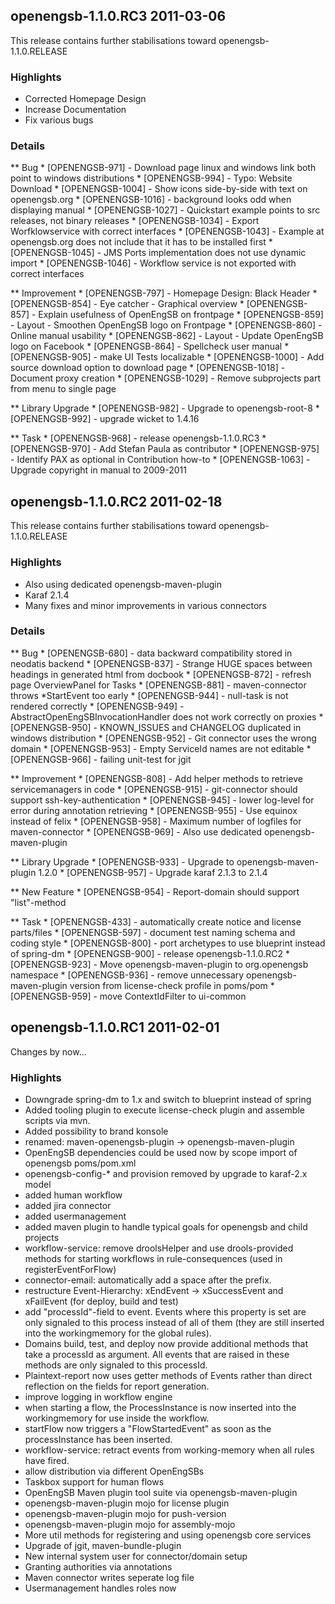 openengsb-1.1.0.RC3 2011-03-06
-----------------------------------------------------

This release contains further stabilisations toward openengsb-1.1.0.RELEASE

### Highlights
  * Corrected Homepage Design
  * Increase Documentation
  * Fix various bugs

### Details
** Bug
    * [OPENENGSB-971] - Download page linux and windows link both point to windows distributions
    * [OPENENGSB-994] - Typo: Website Download
    * [OPENENGSB-1004] - Show icons side-by-side with text on openengsb.org
    * [OPENENGSB-1016] - background looks odd when displaying manual
    * [OPENENGSB-1027] - Quickstart example points to src releases, not binary releases
    * [OPENENGSB-1034] - Export Worfklowservice with correct interfaces
    * [OPENENGSB-1043] - Example at openengsb.org does not include that it has to be installed first
    * [OPENENGSB-1045] - JMS Ports implementation does not use dynamic import
    * [OPENENGSB-1046] - Workflow service is not exported with correct interfaces

** Improvement
    * [OPENENGSB-797] - Homepage Design: Black Header
    * [OPENENGSB-854] - Eye catcher - Graphical overview
    * [OPENENGSB-857] - Explain usefulness of OpenEngSB on frontpage
    * [OPENENGSB-859] - Layout - Smoothen OpenEngSB logo on Frontpage
    * [OPENENGSB-860] - Online manual usability
    * [OPENENGSB-862] - Layout - Update OpenEngSB logo on Facebook
    * [OPENENGSB-864] - Spellcheck user manual
    * [OPENENGSB-905] - make UI Tests localizable
    * [OPENENGSB-1000] - Add source download option to download page
    * [OPENENGSB-1018] - Document proxy creation
    * [OPENENGSB-1029] - Remove subprojects part from menu to single page

** Library Upgrade
    * [OPENENGSB-982] - Upgrade to openengsb-root-8
    * [OPENENGSB-992] - upgrade wicket to 1.4.16

** Task
    * [OPENENGSB-968] - release openengsb-1.1.0.RC3
    * [OPENENGSB-970] - Add Stefan Paula as contributor
    * [OPENENGSB-975] - Identify PAX as optional in Contribution how-to
    * [OPENENGSB-1063] - Upgrade copyright in manual to 2009-2011

openengsb-1.1.0.RC2 2011-02-18
-----------------------------------------------------

This release contains further stabilisations toward openengsb-1.1.0.RELEASE

### Highlights
  * Also using dedicated openengsb-maven-plugin
  * Karaf 2.1.4
  * Many fixes and minor improvements in various connectors

### Details
** Bug
    * [OPENENGSB-680] - data backward compatibility stored in neodatis backend
    * [OPENENGSB-837] - Strange HUGE spaces between headings in generated html from docbook
    * [OPENENGSB-872] - refresh page OverviewPanel for Tasks
    * [OPENENGSB-881] - maven-connector throws *StartEvent too early
    * [OPENENGSB-944] - null-task is not rendered correctly
    * [OPENENGSB-949] - AbstractOpenEngSBInvocationHandler does not work correctly on proxies
    * [OPENENGSB-950] - KNOWN_ISSUES and CHANGELOG duplicated in windows distribution
    * [OPENENGSB-952] - Git connector uses the wrong domain
    * [OPENENGSB-953] - Empty ServiceId names are not editable
    * [OPENENGSB-966] - failing unit-test for jgit

** Improvement
    * [OPENENGSB-808] - Add helper methods to retrieve servicemanagers in code
    * [OPENENGSB-915] - git-connector should support ssh-key-authentication
    * [OPENENGSB-945] - lower log-level for error during annotation retrieving
    * [OPENENGSB-955] - Use equinox instead of felix
    * [OPENENGSB-958] - Maximum number of logfiles for maven-connector
    * [OPENENGSB-969] - Also use dedicated openengsb-maven-plugin

** Library Upgrade
    * [OPENENGSB-933] - Upgrade to openengsb-maven-plugin 1.2.0
    * [OPENENGSB-957] - Upgrade karaf 2.1.3 to 2.1.4

** New Feature
    * [OPENENGSB-954] - Report-domain should support "list"-method

** Task
    * [OPENENGSB-433] - automatically create notice and license parts/files
    * [OPENENGSB-597] - document test naming schema and coding style
    * [OPENENGSB-800] - port archetypes to use blueprint instead of spring-dm
    * [OPENENGSB-900] - release openengsb-1.1.0.RC2
    * [OPENENGSB-923] - Move openengsb-maven-plugin to org.openengsb namespace
    * [OPENENGSB-936] - remove unnecessary openengsb-maven-plugin version from license-check profile in poms/pom
    * [OPENENGSB-959] - move ContextIdFilter to ui-common

openengsb-1.1.0.RC1 2011-02-01
-----------------------------------------------------

Changes by now...

### Highlights
  * Downgrade spring-dm to 1.x and switch to blueprint instead of spring
  * Added tooling plugin to execute license-check plugin and assemble scripts via mvn.
  * Added possibility to brand konsole
  * renamed: maven-openengsb-plugin -> openengsb-maven-plugin
  * OpenEngSB dependencies could be used now by scope import of openengsb poms/pom.xml
  * openengsb-config-* and provision removed by upgrade to karaf-2.x model
  * added human workflow
  * added jira connector
  * added usermanagement
  * added maven plugin to handle typical goals for openengsb and child projects
  * workflow-service: remove droolsHelper and use drools-provided methods for starting workflows in rule-consequences (used in registerEventForFlow)
  * connector-email: automatically add a space after the prefix.
  * restructure Event-Hierarchy: xEndEvent -> xSuccessEvent and xFailEvent (for deploy, build and test)
  * add "processId"-field to event. Events where this property is set are only signaled to this process instead of all of them (they are still inserted into the workingmemory for the global rules).
  * Domains build, test, and deploy now provide additional methods that take a processId as argument. All events that are raised in these methods are only signaled to this processId.
  * Plaintext-report now uses getter methods of Events rather than direct reflection on the fields for report generation.
  * improve logging in workflow engine
  * when starting a flow, the ProcessInstance is now inserted into the workingmemory for use inside the workflow.
  * startFlow now triggers a "FlowStartedEvent" as soon as the processInstance has been inserted.
  * workflow-service: retract events from working-memory when all rules have fired.
  * allow distribution via different OpenEngSBs
  * Taskbox support for human flows
  * OpenEngSB Maven plugin tool suite via openengsb-maven-plugin
  * openengsb-maven-plugin mojo for license plugin
  * openengsb-maven-plugin mojo for push-version
  * openengsb-maven-plugin mojo for assembly-mojo
  * More util methods for registering and using openengsb core services
  * Upgrade of jgit, maven-bundle-plugin
  * New internal system user for connector/domain setup
  * Granting authorities via annotations
  * Maven connector writes seperate log file
  * Usermanagement handles roles now

